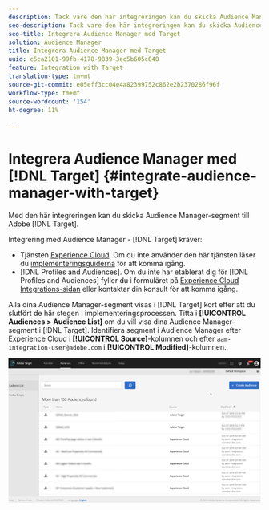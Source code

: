 ```yaml
---
description: Tack vare den här integreringen kan du skicka Audience Manager-segment till Target.
seo-description: Tack vare den här integreringen kan du skicka Audience Manager-segment till Target.
seo-title: Integrera Audience Manager med Target
solution: Audience Manager
title: Integrera Audience Manager med Target
uuid: c5ca2101-99fb-4178-9839-3ec5b605c040
feature: Integration with Target
translation-type: tm+mt
source-git-commit: e05eff3cc04e4a82399752c862e2b2370286f96f
workflow-type: tm+mt
source-wordcount: '154'
ht-degree: 11%

---
```



# Integrera Audience Manager med [!DNL Target] {#integrate-audience-manager-with-target}

Med den här integreringen kan du skicka Audience Manager-segment till Adobe [!DNL Target].

Integrering med Audience Manager - [!DNL Target] kräver:

* Tjänsten [Experience Cloud](https://docs.adobe.com/content/help/sv-SE/id-service/using/home.html). Om du inte använder den här tjänsten läser du [implementeringsguiderna](https://docs.adobe.com/content/help/en/id-service/using/implementation/implementation-guides.html) för att komma igång.
* [!DNL Profiles and Audiences]. Om du inte har etablerat dig för [!DNL Profiles and Audiences] fyller du i formuläret på [Experience Cloud Integrations-sidan](https://adobe.allegiancetech.com/cgi-bin/qwebcorporate.dll?idx=X8SVES) eller kontaktar din konsult för att komma igång.

Alla dina Audience Manager-segment visas i [!DNL Target] kort efter att du slutfört de här stegen i implementeringsprocessen. Titta i **[!UICONTROL Audiences > Audience List]** om du vill visa dina Audience Manager-segment i [!DNL Target]. Identifiera segment i Audience Manager efter Experience Cloud i **[!UICONTROL Source]**-kolumnen och efter `aam-integration-user@adobe.com` i **[!UICONTROL Modified]**-kolumnen.

![](../assets/target.png)